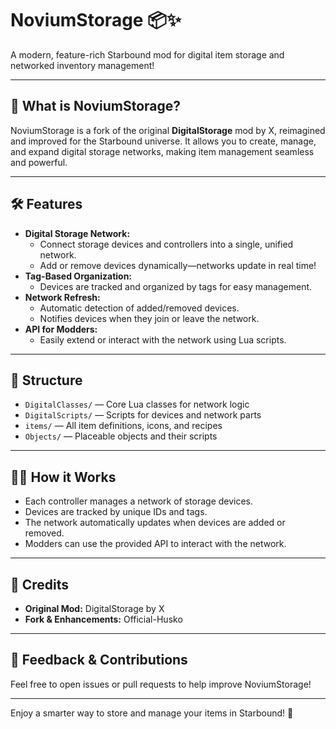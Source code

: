 # NoviumStorage 📦✨

A modern, feature-rich Starbound mod for digital item storage and networked inventory management!

---

## 🚀 What is NoviumStorage?

NoviumStorage is a fork of the original **DigitalStorage** mod by X, reimagined and improved for the Starbound universe. It allows you to create, manage, and expand digital storage networks, making item management seamless and powerful.

---

## 🛠️ Features

- **Digital Storage Network:**
  - Connect storage devices and controllers into a single, unified network.
  - Add or remove devices dynamically—networks update in real time!
- **Tag-Based Organization:**
  - Devices are tracked and organized by tags for easy management.
- **Network Refresh:**
  - Automatic detection of added/removed devices.
  - Notifies devices when they join or leave the network.
- **API for Modders:**
  - Easily extend or interact with the network using Lua scripts.

---

## 📂 Structure

- `DigitalClasses/` — Core Lua classes for network logic
- `DigitalScripts/` — Scripts for devices and network parts
- `items/` — All item definitions, icons, and recipes
- `Objects/` — Placeable objects and their scripts

---

## 🧑‍💻 How it Works

- Each controller manages a network of storage devices.
- Devices are tracked by unique IDs and tags.
- The network automatically updates when devices are added or removed.
- Modders can use the provided API to interact with the network.

---

## 🤝 Credits

- **Original Mod:** DigitalStorage by X
- **Fork & Enhancements:** Official-Husko

---

## 💬 Feedback & Contributions

Feel free to open issues or pull requests to help improve NoviumStorage!

---

Enjoy a smarter way to store and manage your items in Starbound! 🌌

